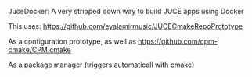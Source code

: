 JuceDocker: A very stripped down way to build JUCE apps using Docker

This uses:
https://github.com/eyalamirmusic/JUCECmakeRepoPrototype

As a configuration prototype, as well as
https://github.com/cpm-cmake/CPM.cmake

As a package manager (triggers automaticall with cmake)
